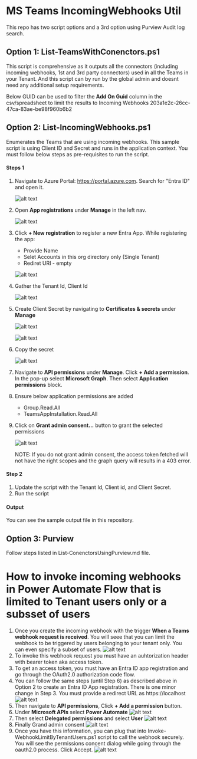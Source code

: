 # MS Teams IncomingWebhooks Util

This repo has two script options and a 3rd option using Purview Audit log search.

## Option 1: **List-TeamsWithConenctors.ps1**

This script is comprehensive as it outputs all the connectors (including incoming webhooks, 1st and 3rd party connectors) used in all the Teams in your Tenant. And this script can by run by the global admin and doesnt need any additional setup requirements.

Below GUID can be used to filter the **Add On Guid** column in the csv/spreadsheet to limit the results to Incoming Webhooks
203a1e2c-26cc-47ca-83ae-be98f960b6b2



## Option 2: **List-IncomingWebhooks.ps1**

Enumerates the Teams that are using incoming webhooks. This sample script is using Client ID and Secret and runs in the application context. You must follow below steps as pre-requisites to run the script.

#### Steps 1
1. Navigate to Azure Portal: https://portal.azure.com. Search for "Entra ID" and open it.

    ![alt text](Images/Open-entraid.png)

2. Open **App registrations** under **Manage** in the left nav.

    ![alt text](Images/Open-appreg.png)

3. Click **+ New registration** to register a new Entra App. While registering the app:
    * Provide Name
    * Selet Accounts in this org directory only (Single Tenant)
    * Rediret URI - empty

    ![alt text](Images/Reg-app.png)

4. Gather the Tenant Id, Client Id

    ![alt text](Images/Tid-Cid.png)

5. Create Client Secret by navigating to **Certificates & secrets** under **Manage**

    ![alt text](Images/Create-secret.png)

    ![alt text](Images/Add-secret.png)

6. Copy the secret
    
    ![alt text](Images/Copy-secret.png)

7. Navigate to **API permissions** under **Manage**. Click **+ Add a permission**. In the pop-up select **Microsoft Graph**. Then select **Application permissions** block. 

8. Ensure below application permissions are added
    * Group.Read.All
    * TeamsAppInstallation.Read.All

9. Click on **Grant admin consent...** button to grant the selected permissions

    ![alt text](Images/Graph-perms.png)
    
    NOTE: If you do not grant admin consent, the access token fetched will not have the right scopes and the graph query will results in a 403 error.

#### Step 2
1. Update the script with the Tenant Id, Client id, and Client Secret.
2. Run the script

#### Output
You can see the sample output file in this repository. 

## Option 3: Purview

Follow steps listed in List-ConenctorsUsingPurview.md file.



# How to invoke incoming webhooks in Power Automate Flow that is limited to Tenant users only or a subsset of users

1. Once you create the incoming webhook with the trigger **When a Teams webhook request is received**. You will seee that you can limit the webhook to be triggered by users belonging to your tenant only. You can even specify a subset of users.
    ![alt text](Images/Secured-webhook.png)
2. To invoke this webhook request you must have an auhtorization header with bearer token aka access token.
3. To get an access token, you must have an Entra ID app registration and go through the OAuth2.0 authorization code flow. 
4. You can follow the same steps (until Step 6) as described above in Option 2 to create an Entra ID App registration. There is one minor change in Step 3. You must provide a redirect URL as https://localhost
    ![alt text](Images/New-AppRedUrl.png)
5. Then navigate to **API permissions**, Click **+ Add a permission** button.
6. Under **Microsoft APIs** select **Power Automate**
    ![alt text](Images/Perm-PA.png)
7. Then select **Delegated permissions** and select **User**
    ![alt text](Images/Add-PAUserRole.png)
8. Finally Grand admin consent
    ![alt text](Images/Admin-consent.png)
5. Once you have this information, you can plug that into Invoke-WebhookLimitByTenantUsers.ps1 script to call the webhook securely. You will see the permissions concent dialog while going through the oauth2.0 process. Click Accept.
    ![alt text](Images/Consent-perms.png)




